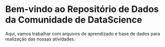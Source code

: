 # Bem-vindo ao Repositório de Dados da Comunidade de DataScience
Aqui, vamos trabalhar com arquivos de aprendizado e base de dados para realização das nossas atividades.
